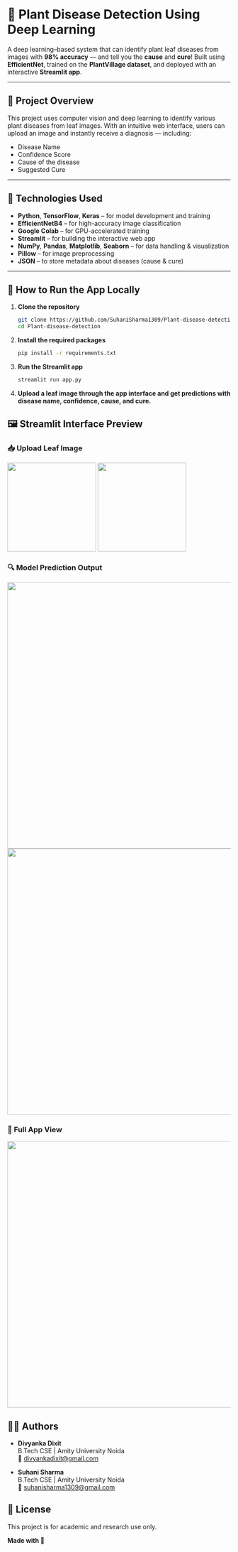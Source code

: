 # 🌿 Plant Disease Detection Using Deep Learning

A deep learning–based system that can identify plant leaf diseases from images with **98% accuracy** — and tell you the **cause** and **cure**! 
Built using **EfficientNet**, trained on the **PlantVillage dataset**, and deployed with an interactive **Streamlit app**.

---

## 🚀 Project Overview

This project uses computer vision and deep learning to identify various plant diseases from leaf images. With an intuitive web interface, users can upload an image and instantly receive a diagnosis — including:

-  Disease Name  
-  Confidence Score  
-  Cause of the disease  
-  Suggested Cure  

---

## 🧠 Technologies Used

- **Python**, **TensorFlow**, **Keras** – for model development and training  
- **EfficientNetB4** – for high-accuracy image classification  
- **Google Colab** – for GPU-accelerated training  
- **Streamlit** – for building the interactive web app  
- **NumPy**, **Pandas**, **Matplotlib**, **Seaborn** – for data handling & visualization  
- **Pillow** – for image preprocessing  
- **JSON** – to store metadata about diseases (cause & cure)

---

## 🧪 How to Run the App Locally

1. **Clone the repository**
   ```bash
   git clone https://github.com/SuhaniSharma1309/Plant-disease-detection-model.git
   cd Plant-disease-detection

2. **Install the required packages**

   ```bash
   pip install -r requirements.txt

3.  **Run the Streamlit app**

     ```bash
     streamlit run app.py
4.  **Upload a leaf image through the app interface and get predictions with disease name, confidence, cause, and cure.**


## 🖼️ Streamlit Interface Preview

### 📥 Upload Leaf Image
<img src="black-rot-in-grape.JPG" width="200"/>
<img src="Cedar-Apple-Rust-on-Foliage.jpg" width="200"/>

### 🔍 Model Prediction Output
<img src="Picture2.png" width="600"/>
<img src="Picture3.png" width="600"/>

### 🌿 Full App View
<img src="Picture1.png" width="600"/>

## 👩‍💻 Authors

- **Divyanka Dixit**  
  B.Tech CSE | Amity University Noida  
  📧 divyankadixit@gmail.com
  
- **Suhani Sharma**  
  B.Tech CSE | Amity University Noida  
  📧 suhanisharma1309@gmail.com  

  
## 📝 License
This project is for academic and research use only.

   **Made with 💚**

